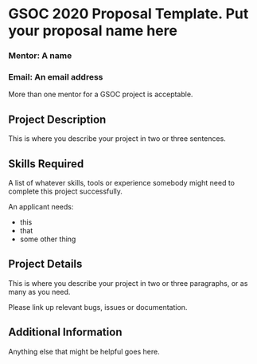 # GSOC 2020 Proposal Template. Put your proposal name here

### Mentor: A name 
### Email: An email address 

More than one mentor for a GSOC project is acceptable.

## Project Description 

This is where you describe your project in two or three sentences.

## Skills Required

A list of whatever skills, tools or experience somebody might need to complete this project successfully. 

An applicant needs:

* this
* that
* some other thing

## Project Details

This is where you describe your project in two or three paragraphs, or as many as you need.

Please link up relevant bugs, issues or documentation.

## Additional Information

Anything else that might be helpful goes here.

